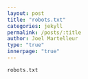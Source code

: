 ```yaml
---
layout: post
title: "robots.txt"
categories: jekyll
permalink: /posts/:title
author: Joel Martelleur
type: "true"
innerpage: "true"
---
```


```
robots.txt

```
